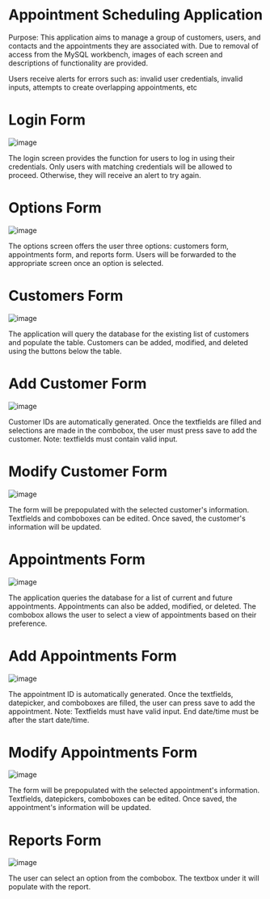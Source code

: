 # Appointment Scheduling Application

Purpose: This application aims to manage a group of customers, users, and contacts and the appointments they are associated with. Due to removal of access from the 
MySQL workbench, images of each screen and descriptions of functionality are provided.

Users receive alerts for errors such as: invalid user credentials, invalid inputs, attempts to create overlapping appointments, etc

# Login Form

![image](https://user-images.githubusercontent.com/41936050/150024667-2b2bff4b-6faf-4ddd-b905-6b7f776af491.png)

The login screen provides the function for users to log in using their credentials. Only users with matching credentials will be allowed to proceed. Otherwise, they will
receive an alert to try again.

# Options Form

![image](https://user-images.githubusercontent.com/41936050/150025083-4f9eff20-b872-4bd1-b67c-1f45bd00ebf6.png)

The options screen offers the user three options: customers form, appointments form, and reports form. Users will be forwarded to the appropriate screen once an option
is selected.


# Customers Form

![image](https://user-images.githubusercontent.com/41936050/150025505-baf79802-ef79-48d2-81bc-04c9cfdc2a09.png)

The application will query the database for the existing list of customers and populate the table. Customers can be added, modified, and deleted using the buttons below
the table.

# Add Customer Form

![image](https://user-images.githubusercontent.com/41936050/150025848-760e402e-b459-47c3-881f-088f9a1adb2b.png)

Customer IDs are automatically generated. Once the textfields are filled and selections are made in the combobox, the user must press save to add the customer. Note: textfields must contain valid input.

# Modify Customer Form

![image](https://user-images.githubusercontent.com/41936050/150026351-79bd90b7-e8b2-4196-b3d8-da46de3b7146.png)

The form will be prepopulated with the selected customer's information. Textfields and comboboxes can be edited. Once saved, the customer's information will be updated.

# Appointments Form

![image](https://user-images.githubusercontent.com/41936050/150026892-05508db0-156e-42d0-ab64-7b1481d98902.png)

The application queries the database for a list of current and future appointments. Appointments can also be added, modified, or deleted. The combobox allows the user
to select a view of appointments based on their preference.

# Add Appointments Form

![image](https://user-images.githubusercontent.com/41936050/150027840-7dd539a2-dfc5-4635-a7d9-39c00a4cb5c6.png)

The appointment ID is automatically generated. Once the textfields, datepicker, and comboboxes are filled, the user can press save to add the appointment. Note: Textfields must
have valid input. End date/time must be after the start date/time.

# Modify Appointments Form

![image](https://user-images.githubusercontent.com/41936050/150027937-7a8412cb-4939-45cf-a8bf-189aeb059b39.png)

The form will be prepopulated with the selected appointment's information. Textfields, datepickers, comboboxes can be edited. Once saved, the appointment's information will be updated.

# Reports Form

![image](https://user-images.githubusercontent.com/41936050/150028223-23f867c6-a0c4-456a-9c8f-9091073f81a0.png)

The user can select an option from the combobox. The textbox under it will populate with the report.


